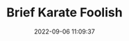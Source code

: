 ---
date: 2022-09-06 11:09:37
title: 'Brief Karate Foolish'	
tags: [free, crazy, 2D fighter, PC]
img: https://i.imgur.com/NObqqTP.png
price: Free	
link: https://store.steampowered.com/app/546390/Brief_Karate_Foolish/	
twitter: https://twitter.com/Henteko_Doujin
---